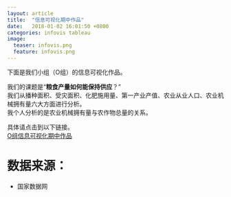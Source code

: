 ```yaml
---
layout: article
title:  "信息可视化期中作品"
date:   2018-01-02 16:01:50 +0800
categories: infovis tableau
image:
  teaser: infovis.png
  feature: infovis.png
---
```



下面是我们小组（O组）的信息可视化作品。 
 
我们的课题是“**粮食产量如何能保持供应**？”  
我们从播种面积、受灾面积、化肥施用量、第一产业产值、农业从业人口、农业机械拥有量六大方面进行分析。  
我个人分析的是农业机械拥有量与农作物总量的关系。

具体请点击到以下链接。  
[O组信息可视化期中作品](https://zoe1122.github.io/qzxxkshzp.github.io/)

# 数据来源：
- 国家数据网